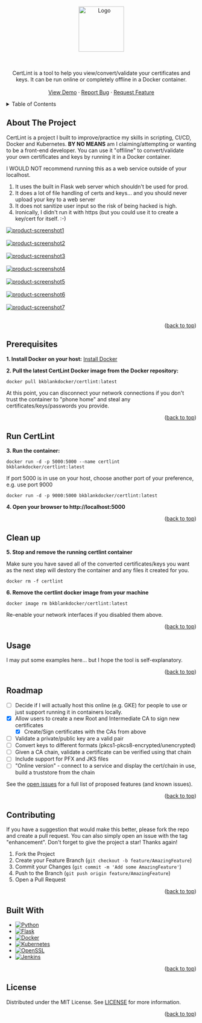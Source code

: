 <a name="readme-top"></a>

<!-- PROJECT SHIELDS -->
<!--
*** I'm using markdown "reference style" links for readability.
*** Reference links are enclosed in brackets [ ] instead of parentheses ( ).
*** See the bottom of this document for the declaration of the reference variables
*** for contributors-url, forks-url, etc. This is an optional, concise syntax you may use.
*** https://www.markdownguide.org/basic-syntax/#reference-style-links
-->

<!-- PROJECT LOGO -->
<br />
<div align="center">
  <a href="https://github.com/BobBlank12/certlint">
    <img src="images/logo.png" alt="Logo" width="120" height="120">
  </a>

<!-- <h3 align="center">CertLint</h3> -->

  <p align="center">
    <br />
    <br />
    CertLint is a tool to help you view/convert/validate your certificates and keys. It can be run online or completely offline in a Docker container.
    <br />
    <br />
    <a href="https://github.com/BobBlank12/certlint">View Demo</a>
    ·
    <a href="https://github.com/BobBlank12/certlint/issues">Report Bug</a>
    ·
    <a href="https://github.com/BobBlank12/certlint/issues">Request Feature</a>
  </p>
</div>

<!-- TABLE OF CONTENTS -->
<details>
  <summary>Table of Contents</summary>
  <ol>
      <li><a href="#about-the-project">About The Project</a></li>
      <li><a href="#prerequisites">Prerequisites</a></li>
      <li><a href="#run-certlint">Run CertLint</a></li>
      <li><a href="#clean-up">Clean Up</a></li>
      <li><a href="#usage">Usage</a></li>
      <li><a href="#roadmap">Roadmap</a></li> 
      <li><a href="#contributing">Contributing</a></li>
      <li><a href="#built-with">Built With</a></li>
      <li><a href="#license">License</a></li>
  </ol>
</details>

<!-- ABOUT THE PROJECT -->
## About The Project
CertLint is a project I built to improve/practice my skills in scripting, CI/CD, Docker and Kubernetes.  **BY NO MEANS** am I claiming/attempting or wanting to be a front-end developer. You can use it "offiline" to convert/validate your own certificates and keys by running it in a Docker container.

I WOULD NOT recommend running this as a web service outside of your localhost.
1.  It uses the built in Flask web server which shouldn't be used for prod.
2.  It does a lot of file handling of certs and keys... and you should never upload your key to a web server
3.  It does not sanitize user input so the risk of being hacked is high.
4.  Ironically, I didn't run it with https (but you could use it to create a key/cert for itself.  :-) 

[![product-screenshot1][product-screenshot1]](https://github.com/BobBlank12/certlint/)
<br></br>
[![product-screenshot2][product-screenshot2]](https://github.com/BobBlank12/certlint/)
<br></br>
[![product-screenshot3][product-screenshot3]](https://github.com/BobBlank12/certlint/)
<br></br>
[![product-screenshot4][product-screenshot4]](https://github.com/BobBlank12/certlint/)
<br></br>
[![product-screenshot5][product-screenshot5]](https://github.com/BobBlank12/certlint/)
<br></br>
[![product-screenshot6][product-screenshot6]](https://github.com/BobBlank12/certlint/)
<br></br>
[![product-screenshot7][product-screenshot7]](https://github.com/BobBlank12/certlint/)
<br></br>

<p align="right">(<a href="#readme-top">back to top</a>)</br></p>

## Prerequisites

**1. Install Docker on your host:** [Install Docker](https://docs.docker.com/get-docker/)

**2. Pull the latest CertLint Docker image from the Docker repository:**
```
docker pull bkblankdocker/certlint:latest
```
At this point, you can disconnect your network connections if you don't trust the container to "phone home" and steal any certificates/keys/passwords you provide.

<p align="right">(<a href="#readme-top">back to top</a>)</br></p>

## Run CertLint
**3. Run the container:**
```
docker run -d -p 5000:5000 --name certlint bkblankdocker/certlint:latest
```

If port 5000 is in use on your host, choose another port of your preference, e.g. use port 9000
```
docker run -d -p 9000:5000 bkblankdocker/certlint:latest
```

**4. Open your browser to http://localhost:5000**

<p align="right">(<a href="#readme-top">back to top</a>)</br></p>

## Clean up

**5. Stop and remove the running certlint container**

Make sure you have saved all of the converted certificates/keys you want as the next step will destory the container and any files it created for you.

```
docker rm -f certlint
```

**6. Remove the certlint docker image from your machine** 
```
docker image rm bkblankdocker/certlint:latest
```

Re-enable your network interfaces if you disabled them above.

<p align="right">(<a href="#readme-top">back to top</a>)</br></p>

<!-- USAGE EXAMPLES -->
## Usage

I may put some examples here... but I hope the tool is self-explanatory.

<p align="right">(<a href="#readme-top">back to top</a>)</br></p>

<!-- ROADMAP -->
## Roadmap

- [ ] Decide if I will actually host this online (e.g. GKE)  for people to use or just support running it in containers locally.
- [x] Allow users to create a new Root and Intermediate CA to sign new certificates
    - [x] Create/Sign certificates with the CAs from above
- [ ] Validate a private/public key are a valid pair
- [ ] Convert keys to different formats (pkcs1-pkcs8-encrypted/unencrypted)
- [ ] Given a CA chain, validate a certificate can be verified using that chain
- [ ] Include support for PFX and JKS files
- [ ] "Online version" - connect to a service and display the cert/chain in use, build a truststore from the chain  

See the [open issues](https://github.com/BobBlank12/certlint/issues) for a full list of proposed features (and known issues).
<p align="right">(<a href="#readme-top">back to top</a>)</br></p>

<!-- CONTRIBUTING -->
## Contributing

If you have a suggestion that would make this better, please fork the repo and create a pull request. You can also simply open an issue with the tag "enhancement".
Don't forget to give the project a star! Thanks again!

1. Fork the Project
2. Create your Feature Branch (`git checkout -b feature/AmazingFeature`)
3. Commit your Changes (`git commit -m 'Add some AmazingFeature'`)
4. Push to the Branch (`git push origin feature/AmazingFeature`)
5. Open a Pull Request

<p align="right">(<a href="#readme-top">back to top</a>)</br></p>

## Built With

* [![Python][Python]][Python-url]
* [![Flask][Flask]][Flask-url]
* [![Docker][Docker]][Docker-url]
* [![Kubernetes][Kubernetes]][Kubernetes-url]
* [![OpenSSL][OpenSSL]][OpenSSL-url]
* [![Jenkins][Jenkins]][Jenkins-url]

<p align="right">(<a href="#readme-top">back to top</a>)</br></p>

<!-- LICENSE -->
## License

Distributed under the MIT License. See [LICENSE](https://github.com/BobBlank12/certlint/blob/main/LICENSE) for more information.

<p align="right">(<a href="#readme-top">back to top</a>)</br></p>

<!-- MARKDOWN LINKS & IMAGES -->
<!-- https://www.markdownguide.org/basic-syntax/#reference-style-links -->
[contributors-shield]: https://img.shields.io/github/contributors/BobBlank12/certlint.svg?style=for-the-badge
[contributors-url]: https://github.com/BobBlank12/certlint/graphs/contributors
[forks-shield]: https://img.shields.io/github/forks/BobBlank12/certlint.svg?style=for-the-badge
[forks-url]: https://github.com/BobBlank12/certlint/network/members
[stars-shield]: https://img.shields.io/github/stars/BobBlank12/certlint.svg?style=for-the-badge
[stars-url]: https://github.com/BobBlank12/certlint/stargazers
[issues-shield]: https://img.shields.io/github/issues/BobBlank12/certlint.svg?style=for-the-badge
[issues-url]: https://github.com/BobBlank12/certlint/issues
[license-shield]: https://img.shields.io/github/license/BobBlank12/certlint.svg?style=for-the-badge
[license-url]: https://github.com/BobBlank12/certlint/blob/main/LICENSE
[linkedin-shield]: https://img.shields.io/badge/-LinkedIn-black.svg?style=for-the-badge&logo=linkedin&colorB=555
[linkedin-url]: https://linkedin.com/in/bob-blank-62672439
[product-screenshot1]: images/screenshot1.png
[product-screenshot2]: images/screenshot2.png
[product-screenshot3]: images/screenshot3.png
[product-screenshot4]: images/screenshot4.png
[product-screenshot5]: images/screenshot5.png
[product-screenshot6]: images/screenshot6.png
[product-screenshot7]: images/screenshot7.png
[Flask]: https://img.shields.io/badge/-Flask-000000?style=for-the-badge&logo=flask&logoColor=white
[Flask-url]: https://flask.palletsprojects.com/
[Python]: https://img.shields.io/badge/Python-3776AB?style=for-the-badge&logo=python&logoColor=white
[Python-url]: https://python.org/
[Docker]: https://img.shields.io/badge/Docker-2496ED?style=for-the-badge&logo=docker&logoColor=white
[Docker-url]: https://docker.com/
[Kubernetes]: https://img.shields.io/badge/Kubernetes-DD0031?style=for-the-badge&logo=kubernetes&logoColor=white
[Kubernetes-url]: https://kubernetes.io/
[OpenSSL]: https://img.shields.io/badge/OpenSSL-721412?style=for-the-badge&logo=openssl&logoColor=white
[OpenSSL-url]: https://www.openssl.org/
[Jenkins]: https://img.shields.io/badge/Jenkins-24939?style=for-the-badge&logo=jenkins&logoColor=white
[Jenkins-url]: https://www.jenkins.io/
